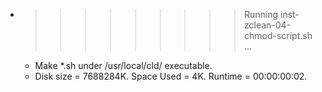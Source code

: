 * >>>>>>>>> Running inst-zclean-04-chmod-script.sh ...
  * Make *.sh under /usr/local/cld/ executable.
  * Disk size = 7688284K. Space Used = 4K. Runtime = 00:00:00:02.
